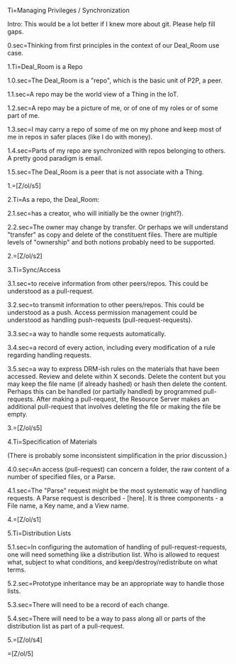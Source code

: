 Ti=Managing Privileges / Synchronization

Intro:  This would be a lot better if I knew more about git.  Please help fill gaps. 

0.sec=Thinking from first principles in the context of our Deal_Room use case.  

1.Ti=Deal_Room is a Repo

1.0.sec=The Deal_Room is a "repo", which is the basic unit of P2P, a peer.

1.1.sec=A repo may be the world view of a Thing in the IoT.  

1.2.sec=A repo may be a picture of me, or of one of my roles or of some part of me.

1.3.sec=I may carry a repo of some of me on my phone and keep most of me in repos in safer places (like I do with money).

1.4.sec=Parts of my repo are synchronized with repos belonging to others.  A pretty good paradigm is email.

1.5.sec=The Deal_Room is a peer that is not associate with a Thing.  

1.=[Z/ol/s5]

2.Ti=As a repo, the Deal_Room:

2.1.sec=has a creator, who will initially be the owner (right?).  

2.2.sec=The owner may change by transfer.  Or perhaps we will understand "transfer" as copy and delete of the constituent files.  There are multiple levels of "ownership" and both notions probably need to be supported.

2.=[Z/ol/s2]

3.Ti=Sync/Access

3.1.sec=to receive information from other peers/repos.  This could be understood as a pull-request.

3.2.sec=to transmit information to other peers/repos.  This could be understood as a push.  Access permission management could be understood as handling push-requests (pull-request-requests).  

3.3.sec=a way to handle some requests automatically. 

3.4.sec=a record of every action, including every modification of a rule regarding handling requests.

3.5.sec=a way to express DRM-ish rules on the materials that have been accessed.  Review and delete within X seconds.  Delete the content but you may keep the file name (if already hashed) or hash then delete the content.  Perhaps this can be handled (or partially handled) by programmed pull-requests.  After making a pull-request, the Resource Server makes an additional pull-request that involves deleting the file or making the file be empty. 

3.=[Z/ol/s5]

4.Ti=Specification of Materials

(There is probably some inconsistent simplification in the prior discussion.)

4.0.sec=An access (pull-request) can concern a folder, the raw content of a number of specified files, or a Parse.  

4.1.sec=The "Parse" request might be the most systematic way of handling requests.  A Parse request is described - [here].  It is three components - a File name, a Key name, and a View name.

4.=[Z/ol/s1]

5.Ti=Distribution Lists

5.1.sec=In configuring the automation of handling of pull-request-requests, one will need something like a distribution list.  Who is allowed to request what, subject to what conditions, and keep/destroy/redistribute on what terms.

5.2.sec=Prototype inheritance may be an appropriate way to handle those lists.

5.3.sec=There will need to be a record of each change.

5.4.sec=There will need to be a way to pass along all or parts of the distribution list as part of a pull-request.

5.=[Z/ol/s4]

=[Z/ol/5]